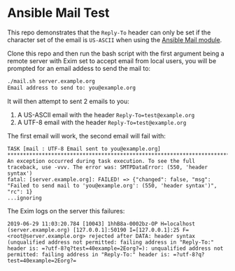 # Ansible Mail Test

This repo demonstrates that the `Reply-To` header can only be set if the character set of the email is `US-ASCII` when using the [Ansible Mail module](https://docs.ansible.com/ansible/latest/modules/mail_module.html).

Clone this repo and then run the bash script with the first argument being a remote server with Exim set to accept email from local users, you will be prompted for an email addess to send the mail to:

```bash
./mail.sh server.example.org
Email address to send to: you@example.org
```

It will then attempt to sent 2 emails to you:

1. A US-ASCII email with the header `Reply-To=test@example.org`
3. A UTF-8 email with the header `Reply-To=test@example.org`

The first email will work, the second email will fail with:

```
TASK [mail : UTF-8 Email sent to you@example.org] ******************************************************************************************************
An exception occurred during task execution. To see the full traceback, use -vvv. The error was: SMTPDataError: (550, 'header syntax')
fatal: [server.example.org]: FAILED! => {"changed": false, "msg": "Failed to send mail to 'you@example.org': (550, 'header syntax')", "rc": 1}
...ignoring

```

The Exim logs on the server this failures:

```
2019-06-29 11:03:20.784 [10043] 1hhB8a-0002bz-OP H=localhost (server.example.org) [127.0.0.1]:50190 I=[127.0.0.1]:25 F=<root@server.example.org> rejected after DATA: header syntax (unqualified address not permitted: failing address in "Reply-To:" header is: =?utf-8?q?test=40example=2Eorg?=): unqualified address not permitted: failing address in "Reply-To:" header is: =?utf-8?q?test=40example=2Eorg?=
```
